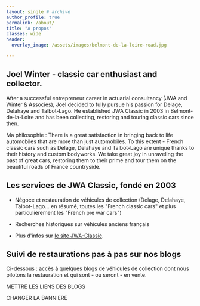 ```yaml
---
layout: single # archive
author_profile: true
permalink: /about/
title: "A propos"
classes: wide
header:
  overlay_image: /assets/images/belmont-de-la-loire-road.jpg

---
```

## Joel Winter - classic car enthusiast and collector.
After a successful entrepreneur career in actuarial consultancy (JWA and Winter & Associes), Joel decided to fully pursue his passion for Delage, Delahaye and Talbot-Lago. He established JWA Classic in 2003 in Belmont-de-la-Loire and has been collecting, restoring and touring classic cars since then.

Ma philosophie :
There is a great satisfaction in bringing back to life automobiles that are more than just automobiles.
To this extent - French classic cars such as Delage, Delahaye and Talbot-Lago are unique thanks to their history and custom bodyworks.
We take great joy in unraveling the past of great cars, restoring them to their prime and tour them on the beautiful roads of France countryside.

## Les services de JWA Classic, fondé en 2003
- Négoce et restauration de véhicules de collection (Delage, Delahaye, Talbot-Lago... en résumé, toutes les "French classic cars" et plus particulièrement les "French pre war cars")

- Recherches historiques sur véhicules anciens français

- Plus d'infos sur [le site JWA-Classic](https://www.jwaclassic.com).

## Suivi de restaurations pas à pas sur nos blogs
Ci-dessous : accès à quelques blogs de véhicules de collection dont nous pilotons la restauration et qui sont - ou seront - en vente.

METTRE LES LIENS DES BLOGS

CHANGER LA BANNIERE
